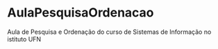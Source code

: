 # AulaPesquisaOrdenacao
Aula de Pesquisa e Ordenação do curso de Sistemas de Informação no istituto UFN
